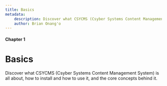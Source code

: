 ```yaml
---
title: Basics
metadata:
    description: Discover what CSYCMS (Csyber Systems Content Management System) is all about, how to install and how to use it, and the core concepts behind it.
    author: Brian Onang'o
---
```


#### Chapter 1

# Basics

Discover what CSYCMS (Csyber Systems Content Management System) is all about, how to install and how to use it, and the core concepts behind it.